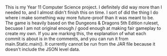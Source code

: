 This is my Year 11 Computer Science project. I definitely did way more than I needed to, and I almost didn't finish this on time. I sort of did the thing I do where i make something way more future-proof than it was meant to be.
The game is heavily based on the Dungeons & Dragons 5th Edition ruleset, becuase I am not original enough / good enough at making fair gameplay to create my own.
If you are marking this, the explanation of what each commit is about is in the comments, and you can run it from main.Static.main(). It currently cannot be run from the JAR file because it doesn't include the JSON level data.
